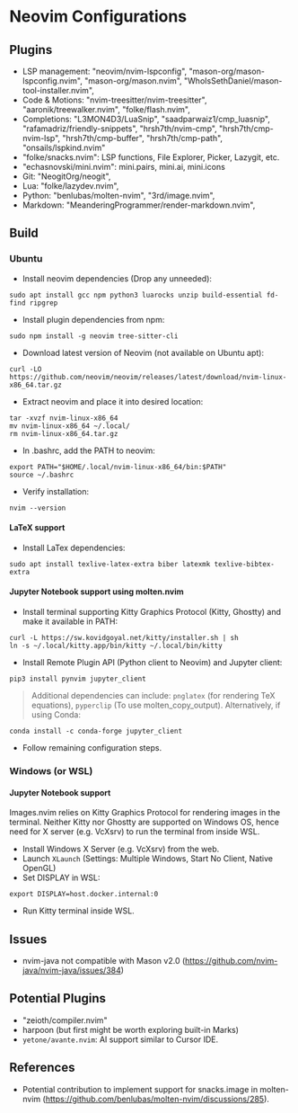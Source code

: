 # Neovim Configurations

## Plugins
- LSP management: "neovim/nvim-lspconfig", "mason-org/mason-lspconfig.nvim", "mason-org/mason.nvim", "WhoIsSethDaniel/mason-tool-installer.nvim",
- Code & Motions: "nvim-treesitter/nvim-treesitter", "aaronik/treewalker.nvim", "folke/flash.nvim",
- Completions: "L3MON4D3/LuaSnip", "saadparwaiz1/cmp_luasnip", "rafamadriz/friendly-snippets", "hrsh7th/nvim-cmp", "hrsh7th/cmp-nvim-lsp", "hrsh7th/cmp-buffer", "hrsh7th/cmp-path", "onsails/lspkind.nvim"
- "folke/snacks.nvim": LSP functions, File Explorer, Picker, Lazygit, etc.
- "echasnovski/mini.nvim": mini.pairs, mini.ai, mini.icons
- Git: "NeogitOrg/neogit",
- Lua: "folke/lazydev.nvim",
- Python: "benlubas/molten-nvim", "3rd/image.nvim",
- Markdown: "MeanderingProgrammer/render-markdown.nvim",

## Build

### Ubuntu
- Install neovim dependencies (Drop any unneeded):
```
sudo apt install gcc npm python3 luarocks unzip build-essential fd-find ripgrep
```
- Install plugin dependencies from npm:
```
sudo npm install -g neovim tree-sitter-cli
```
- Download latest version of Neovim (not available on Ubuntu apt):
```
curl -LO https://github.com/neovim/neovim/releases/latest/download/nvim-linux-x86_64.tar.gz
```
- Extract neovim and place it into desired location:
```
tar -xvzf nvim-linux-x86_64
mv nvim-linux-x86_64 ~/.local/
rm nvim-linux-x86_64.tar.gz
```
- In .bashrc, add the PATH to neovim:
```
export PATH="$HOME/.local/nvim-linux-x86_64/bin:$PATH"
source ~/.bashrc
```
- Verify installation:
```
nvim --version
```

#### LaTeX support
- Install LaTex dependencies:
```
sudo apt install texlive-latex-extra biber latexmk texlive-bibtex-extra
```

#### Jupyter Notebook support using molten.nvim
- Install terminal supporting Kitty Graphics Protocol (Kitty, Ghostty) and make it available in PATH:
```
curl -L https://sw.kovidgoyal.net/kitty/installer.sh | sh
ln -s ~/.local/kitty.app/bin/kitty ~/.local/bin/kitty
```

- Install Remote Plugin API (Python client to Neovim) and Jupyter client:
```
pip3 install pynvim jupyter_client
```
> Additional dependencies can include: `pnglatex` (for rendering TeX equations), `pyperclip` (To use molten_copy_output).
Alternatively, if using Conda:
```
conda install -c conda-forge jupyter_client
```
- Follow remaining configuration steps.

### Windows (or WSL)
#### Jupyter Notebook support
Images.nvim relies on Kitty Graphics Protocol for rendering images in the terminal.
Neither Kitty nor Ghostty are supported on Windows OS, hence need for X server (e.g. VcXsrv) to run the terminal from inside WSL.
- Install Windows X Server (e.g. VcXsrv) from the web.
- Launch `XLaunch` (Settings: Multiple Windows, Start No Client, Native OpenGL)
- Set DISPLAY in WSL:
```
export DISPLAY=host.docker.internal:0
```
- Run Kitty terminal inside WSL.

## Issues
- nvim-java not compatible with Mason v2.0 (https://github.com/nvim-java/nvim-java/issues/384)

## Potential Plugins
- "zeioth/compiler.nvim"
- harpoon (but first might be worth exploring built-in Marks)
- `yetone/avante.nvim`: AI support similar to Cursor IDE.

## References
- Potential contribution to implement support for snacks.image in molten-nvim (https://github.com/benlubas/molten-nvim/discussions/285).

